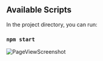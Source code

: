 

## Available Scripts

In the project directory, you can run:

### `npm start`


![PageViewScreenshot](https://github.com/Shashwat16Shekhar/Airbnb/assets/42942896/daa21406-8c86-4902-8f18-dcda935f5e48)
